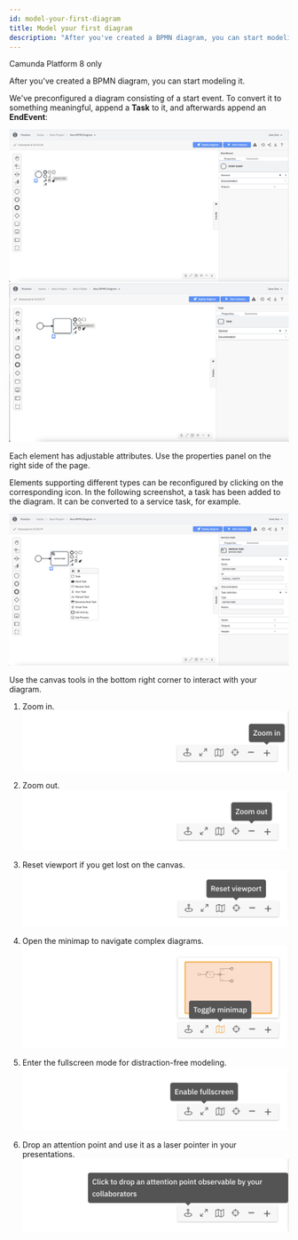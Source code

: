 ```yaml
---
id: model-your-first-diagram
title: Model your first diagram
description: "After you've created a BPMN diagram, you can start modeling it."
---
```


<span class="badge badge--cloud">Camunda Platform 8 only</span>

After you've created a BPMN diagram, you can start modeling it.

We've preconfigured a diagram consisting of a start event. To convert it to something meaningful, append a **Task** to it, and afterwards append an **EndEvent**:

![add task](img/web-modeler-add-task.png)
![add task](img/web-modeler-add-endevent.png)

Each element has adjustable attributes. Use the properties panel on the right side of the page.

Elements supporting different types can be reconfigured by clicking on the corresponding icon. In the following screenshot, a task has been added to the diagram. It can be converted to a service task, for example.

![task configuration](img/web-modeler-new-diagram-with-configuration.png)

Use the canvas tools in the bottom right corner to interact with your diagram.

1. Zoom in.
   ![zoom in](img/zoom-in.png)

2. Zoom out.
   ![zoom in](img/zoom-out.png)

3. Reset viewport if you get lost on the canvas.
   ![reset view port](img/reset-viewport.png)

4. Open the minimap to navigate complex diagrams.
   ![mini map](img/minimap.png)

5. Enter the fullscreen mode for distraction-free modeling.
   ![full screen](img/fullscreen.png)

6. Drop an attention point and use it as a laser pointer in your presentations.
   ![attention grabber](img/attention-grabber.png)
